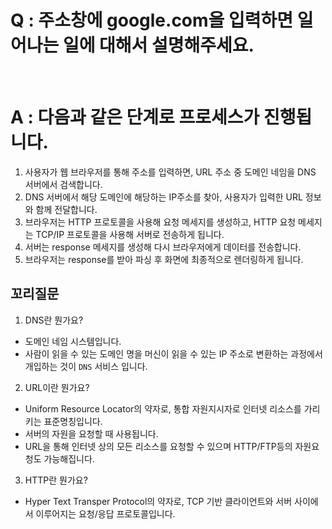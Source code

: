 # Q : 주소창에 google.com을 입력하면 일어나는 일에 대해서 설명해주세요.

<br />

# A : 다음과 같은 단계로 프로세스가 진행됩니다.

1. 사용자가 웹 브라우저를 통해 주소를 입력하면, URL 주소 중 도메인 네임을 DNS 서버에서 검색합니다.
2. DNS 서버에서 해당 도메인에 해당하는 IP주소를 찾아, 사용자가 입력한 URL 정보와 함께 전달합니다.
3. 브라우저는 HTTP 프로토콜을 사용해 요청 메세지를 생성하고, HTTP 요청 메세지는 TCP/IP 프로토콜을 사용해 서버로 전송하게 됩니다.
4. 서버는 response 메세지를 생성해 다시 브라우저에게 데이터를 전송합니다.
5. 브라우저는 response를 받아 파싱 후 화면에 최종적으로 렌더링하게 됩니다.

## 꼬리질문

1. DNS란 뭔가요?

- 도메인 네임 시스템입니다.
- 사람이 읽을 수 있는 도메인 명을 머신이 읽을 수 있는 IP 주소로 변환하는 과정에서 개입하는 것이 `DNS` 서비스 입니다.

2. URL이란 뭔가요?

- Uniform Resource Locator의 약자로, 통합 자원지시자로 인터넷 리소스를 가리키는 표준명칭입니다.
- 서버의 자원을 요청할 때 사용됩니다.
- URL을 통해 인터넷 상의 모든 리소스를 요청할 수 있으며 HTTP/FTP등의 자원요청도 가능해집니다.

3. HTTP란 뭔가요?

- Hyper Text Transper Protocol의 약자로, TCP 기반 클라이언트와 서버 사이에서 이루어지는 요청/응답 프로토콜입니다.
